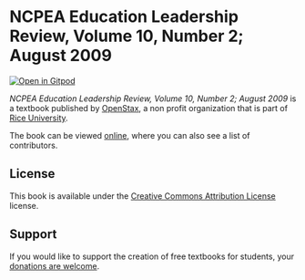 # NCPEA Education Leadership Review, Volume 10, Number 2; August 2009

[![Open in Gitpod](https://gitpod.io/button/open-in-gitpod.svg)](https://gitpod.io/from-referrer/)

_NCPEA Education Leadership Review, Volume 10, Number 2; August 2009_ is a textbook published by [OpenStax](https://openstax.org/), a non profit organization that is part of [Rice University](https://www.rice.edu/).

The book can be viewed [online](https://github.com/cnx-user-books/cnxbook-ncpea-education-leadership-review-volume-10-number-2-august-2009/releases/latest), where you can also see a list of contributors.

## License
This book is available under the [Creative Commons Attribution License](./LICENSE) license.

## Support
If you would like to support the creation of free textbooks for students, your [donations are welcome](https://riceconnect.rice.edu/donation/support-openstax-banner).
